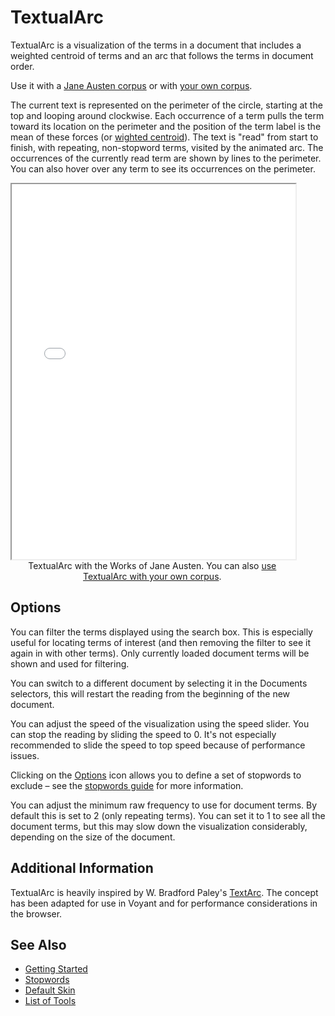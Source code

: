 # TextualArc

TextualArc is a visualization of the terms in a document that includes a weighted centroid of terms and an arc that follows the terms in document order.

Use it with a <a href="../?view=TextualArc&corpus=austen" target="_blank">Jane Austen corpus</a> or with <a href="../?view=TextualArc" target="_blank">your own corpus</a>.

The current text is represented on the perimeter of the circle, starting at the top and looping around clockwise. Each occurrence of a term pulls the term toward its location on the perimeter and the position of the term label is the mean of these forces (or [wighted centroid](https://en.wikipedia.org/wiki/Centroid)). The text is "read" from start to finish, with repeating, non-stopword terms, visited by the animated arc. The occurrences of the currently read term are shown by lines to the perimeter. You can also hover over any term to see its occurrences on the perimeter.

<iframe src="../tool/TextualArc/?corpus=austen&subtitle=The+Works+of+Jane+Austen" style="width: 90%; height: 600px;"></iframe>
<div style="width: 90%; text-align: center; margin-bottom: 1em;">TextualArc with the Works of Jane Austen. You can also <a href="../?view=TextualArc" target="_blank">use TextualArc with your own corpus</a>.</div>

## Options

You can filter the terms displayed using the search box. This is especially useful for locating terms of interest (and then removing the filter to see it again in with other terms). Only currently loaded document terms will be shown and used for filtering.

You can switch to a different document by selecting it in the Documents selectors, this will restart the reading from the beginning of the new document.

You can adjust the speed of the visualization using the speed slider. You can stop the reading by sliding the speed to 0. It's not especially recommended to slide the speed to top speed because of performance issues.

Clicking on the [Options](#!/guide/options) icon allows you to define a set of stopwords to exclude – see the [stopwords guide](#!/guide/stopwords) for more information.

You can adjust the minimum raw frequency to use for document terms. By default this is set to 2 (only repeating terms). You can set it to 1 to see all the document terms, but this may slow down the visualization considerably, depending on the size of the document.

## Additional Information

TextualArc is heavily inspired by W. Bradford Paley's [TextArc](https://textarc.org). The concept has been adapted for use in Voyant and for performance considerations in the browser.

## See Also

- [Getting Started](#!/guide/start)
- [Stopwords](#!/guide/stopwords)
- [Default Skin](#!/guide/skins-section-default-skin)
- [List of Tools](#!/guide/tools)